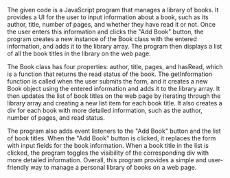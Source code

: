 The given code is a JavaScript program that manages a library of books. 
It provides a UI for the user to input information about a book, such as its author, 
title, number of pages, and whether they have read it or not. 
Once the user enters this information and clicks the "Add Book" button, 
the program creates a new instance of the Book class with the entered information, 
and adds it to the library array. The program then displays a list of all the book titles in the library on the web page.

The Book class has four properties: author, title, pages, and hasRead, which is a function that returns the read status of the book. 
The getInformation function is called when the user submits the form, 
and it creates a new Book object using the entered information and adds it to the library array. 
It then updates the list of book titles on the web page by iterating through the library array and creating a new list item for each book title. 
It also creates a div for each book with more detailed information, such as the author, number of pages, and read status.

The program also adds event listeners to the "Add Book" button and the list of book titles. 
When the "Add Book" button is clicked, it replaces the form with input fields for the book information. 
When a book title in the list is clicked, the program toggles the visibility of the corresponding div with more detailed information. 
Overall, this program provides a simple and user-friendly way to manage a personal library of books on a web page.
